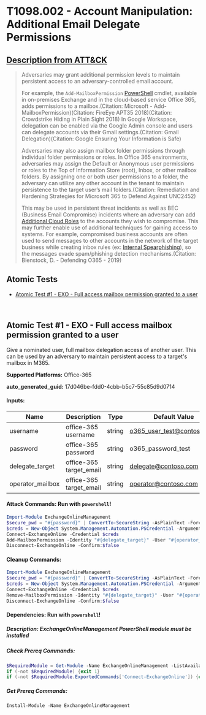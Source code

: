 # T1098.002 - Account Manipulation: Additional Email Delegate Permissions

## [Description from ATT&CK](https://attack.mitre.org/techniques/T1098/002)

<blockquote>Adversaries may grant additional permission levels to maintain persistent access to an adversary-controlled email account.

For example, the <code>Add-MailboxPermission</code> [PowerShell](https://attack.mitre.org/techniques/T1059/001) cmdlet, available in on-premises Exchange and in the cloud-based service Office 365, adds permissions to a mailbox.(Citation: Microsoft - Add-MailboxPermission)(Citation: FireEye APT35 2018)(Citation: Crowdstrike Hiding in Plain Sight 2018) In Google Workspace, delegation can be enabled via the Google Admin console and users can delegate accounts via their Gmail settings.(Citation: Gmail Delegation)(Citation: Google Ensuring Your Information is Safe)

Adversaries may also assign mailbox folder permissions through individual folder permissions or roles. In Office 365 environments, adversaries may assign the Default or Anonymous user permissions or roles to the Top of Information Store (root), Inbox, or other mailbox folders. By assigning one or both user permissions to a folder, the adversary can utilize any other account in the tenant to maintain persistence to the target user’s mail folders.(Citation: Remediation and Hardening Strategies for Microsoft 365 to Defend Against UNC2452)

This may be used in persistent threat incidents as well as BEC (Business Email Compromise) incidents where an adversary can add [Additional Cloud Roles](https://attack.mitre.org/techniques/T1098/003) to the accounts they wish to compromise. This may further enable use of additional techniques for gaining access to systems. For example, compromised business accounts are often used to send messages to other accounts in the network of the target business while creating inbox rules (ex: [Internal Spearphishing](https://attack.mitre.org/techniques/T1534)), so the messages evade spam/phishing detection mechanisms.(Citation: Bienstock, D. - Defending O365 - 2019)</blockquote>

## Atomic Tests

- [Atomic Test #1 - EXO - Full access mailbox permission granted to a user](#atomic-test-1---exo---full-access-mailbox-permission-granted-to-a-user)

<br/>

## Atomic Test #1 - EXO - Full access mailbox permission granted to a user

Give a nominated user, full mailbox delegation access of another user.
This can be used by an adversary to maintain persistent access to a target's mailbox in M365.

**Supported Platforms:** Office-365

**auto_generated_guid:** 17d046be-fdd0-4cbb-b5c7-55c85d9d0714

#### Inputs:

| Name             | Description             | Type   | Default Value              |
| ---------------- | ----------------------- | ------ | -------------------------- |
| username         | office-365 username     | string | o365_user_test@contoso.com |
| password         | office-365 password     | string | o365_password_test         |
| delegate_target  | office-365 target_email | string | delegate@contoso.com       |
| operator_mailbox | office-365 target_email | string | operator@contoso.com       |

#### Attack Commands: Run with `powershell`!

```powershell
Import-Module ExchangeOnlineManagement
$secure_pwd = "#{password}" | ConvertTo-SecureString -AsPlainText -Force
$creds = New-Object System.Management.Automation.PSCredential -ArgumentList "#{username}", $secure_pwd
Connect-ExchangeOnline -Credential $creds
Add-MailboxPermission -Identity "#{delegate_target}" -User "#{operator_mailbox}" -AccessRights FullAccess -InheritanceType All
Disconnect-ExchangeOnline -Confirm:$false
```

#### Cleanup Commands:

```powershell
Import-Module ExchangeOnlineManagement
$secure_pwd = "#{password}" | ConvertTo-SecureString -AsPlainText -Force
$creds = New-Object System.Management.Automation.PSCredential -ArgumentList "#{username}", $secure_pwd
Connect-ExchangeOnline -Credential $creds
Remove-MailboxPermission -Identity "#{delegate_target}" -User "#{operator_mailbox}" -AccessRights FullAccess -InheritanceType All -Confirm:$false
Disconnect-ExchangeOnline -Confirm:$false
```

#### Dependencies: Run with `powershell`!

##### Description: ExchangeOnlineManagement PowerShell module must be installed

##### Check Prereq Commands:

```powershell
$RequiredModule = Get-Module -Name ExchangeOnlineManagement -ListAvailable
if (-not $RequiredModule) {exit 1}
if (-not $RequiredModule.ExportedCommands['Connect-ExchangeOnline']) {exit 1} else {exit 0}
```

##### Get Prereq Commands:

```powershell
Install-Module -Name ExchangeOnlineManagement
```

<br/>
